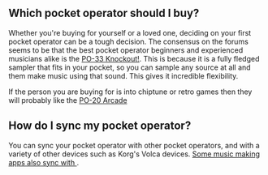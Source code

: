 ## Which pocket operator should I buy?

Whether you're buying for yourself or a loved one, deciding on your first pocket operator can be a tough decision. The consensus on the forums seems to be that the best pocket operator beginners and experienced musicians alike is the [PO-33 Knockout!](https://teenage.engineering/store/po-33). This is because it is a fully fledged sampler that fits in your pocket, so you can sample any source at all and them make music using that sound. This gives it incredible flexibility.

If the person you are buying for is into chiptune or retro games then they will probably like the [PO-20 Arcade](https://teenage.engineering/store/po-20) 

## How do I sync my pocket operator?

You can sync your pocket operator with other pocket operators, and with a variety of other devices such as Korg's Volca devices. [Some music making apps also sync with ]().
